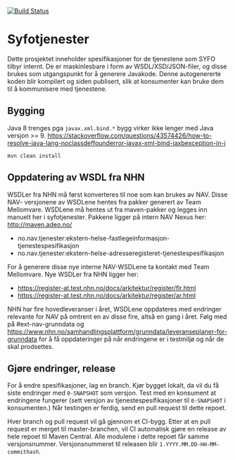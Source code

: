 [![Build Status](https://github.com/navikt/syfotjenester/workflows/Release%20(Github%20Package%20Registry)/badge.svg)](https://github.com/navikt/syfotjenester/actions?query=workflow%3A%22Release+%28Github+Package+Registry%29%22)

# Syfotjenester

Dette prosjektet inneholder spesifikasjoner for de tjenestene som SYFO tilbyr internt.
De er maskinlesbare i form av WSDL/XSD/JSON-filer, og disse brukes som utgangspunkt for å
generere Javakode. Denne autogenererte koden blir kompilert og siden publisert, slik at konsumenter
kan bruke dem til å kommunisere med tjenestene.

## Bygging

Java 8 trenges pga `javax.xml.bind.*` bygg virker ikke lenger med Java versjon >= 9.
https://stackoverflow.com/questions/43574426/how-to-resolve-java-lang-noclassdeffounderror-javax-xml-bind-jaxbexception-in-j

`mvn clean install`

## Oppdatering av WSDL fra NHN

WSDLer fra NHN må først konverteres til noe som kan brukes av NAV. Disse NAV-
versjonene av WSDLene hentes fra pakker generert av Team Mellomvare. WSDLene
må hentes ut fra maven-pakker og legges inn manuelt her i syfotjenester.
Pakkene ligger på intern NAV Nexus her: http://maven.adeo.no/

* no.nav.tjenester:ekstern-helse-fastlegeinformasjon-tjenestespesifikasjon
* no.nav.tjenester:ekstern-helse-adresseregisteret-tjenestespesifikasjon

For å generere disse nye interne NAV-WSDLene ta kontakt med Team Mellomvare.
Nye WSDLer fra NHN ligger her:

* https://register-at.test.nhn.no/docs/arkitektur/register/flr.html
* https://register-at.test.nhn.no/docs/arkitektur/register/ar.html

NHN har fire hovedleveranser i året, WSDLene oppdateres med endringer relevante
for NAV på omtrent en av disse fire, altså en gang i året. Følg med
på #ext-nav-grunndata og
https://www.nhn.no/samhandlingsplattform/grunndata/leveranseplaner-for-grunndata
for å få oppdateringer på når  endringene er i testmiljø og når de skal
prodsettes.

## Gjøre endringer, release

For å endre spesifikasjoner, lag en branch. Kjør bygget lokalt, da vil du
få siste endringer med `0-SNAPSHOT` som versjon. Test med en konsument at
endringene fungerer (sett versjon av tjenestespesifikasjoner til `0-SNAPSHOT` i konsumenten.)
Når testingen er ferdig, send en pull request til dette repoet.

Hver branch og pull request vil gå gjennom et CI-bygg.
Etter at en pull request er merget til master-branchen, vil
CI automatisk gjøre en release av hele repoet til Maven Central.
Alle modulene i dette repoet får samme versjonsnummer.
Versjonsnummeret til releasen blir `1.YYYY.MM.DD-HH-MM-commithash`.